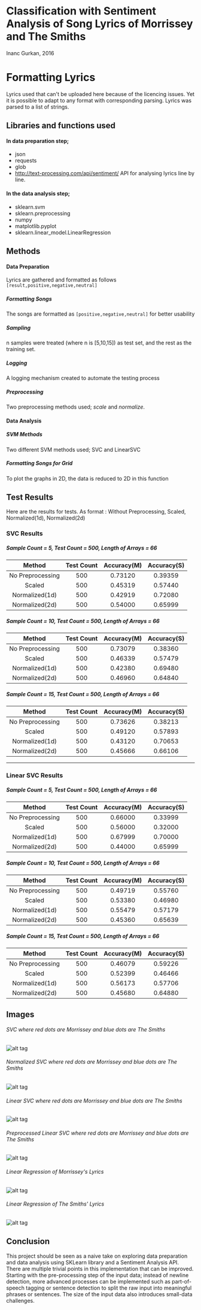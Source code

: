 # Classification with Sentiment Analysis of Song Lyrics of Morrissey and The Smiths
Inanc Gurkan, 2016

# Formatting Lyrics
Lyrics used that can't be uploaded here because of the licencing issues. Yet it is possible to adapt to any format with corresponding parsing. Lyrics was parsed to a list of strings.

## Libraries and functions used

#### In data preparation step;
* json
* requests
* glob
* http://text-processing.com/api/sentiment/ API for analysing lyrics line by line.

#### In the data analysis step;
* sklearn.svm
* sklearn.preprocessing
* numpy
* matplotlib.pyplot
* sklearn.linear_model.LinearRegression

## Methods
#### Data Preparation
Lyrics are gathered and formatted as follows
`[result,positive,negative,neutral]`
##### Formatting Songs
The songs are formatted as `[positive,negative,neutral]` for better usability
##### Sampling
n samples were treated (where n is [5,10,15]) as test set, and the rest as the training set.
##### Logging
A logging mechanism created to automate the testing process
##### Preprocessing
Two preprocessing methods used; *scale* and *normalize*.
#### Data Analysis
##### SVM Methods
Two different SVM methods used; SVC and LinearSVC
##### Formatting Songs for Grid 
To plot the graphs in 2D, the data is reduced to 2D in this function

## Test Results
Here are the results for tests. As format : Without Preprocessing, Scaled, Normalized(1d), Normalized(2d)
### SVC Results
##### Sample Count = 5, Test Count = 500, Length of Arrays = 66
| Method 					 | Test Count     | Accuracy(M) | Accuracy(S) |
|:----------------:|:--------------:|:-----------:|:-----------:|
| No Preprocessing | 500						|  0.73120		|	0.39359			|
| Scaled					 | 500			      |  0.45319 		| 0.57440			|
| Normalized(1d)	 | 500				    |  0.42919 		| 0.72080			|
| Normalized(2d)	 | 500				    |  0.54000		| 0.65999			|


##### Sample Count = 10, Test Count = 500, Length of Arrays = 66
| Method 					 | Test Count     | Accuracy(M) | Accuracy(S) |
|:----------------:|:--------------:|:-----------:|:-----------:|
| No Preprocessing | 500						|  0.73079		|	0.38360			|
| Scaled					 | 500			      |  0.46339 		| 0.57479			|
| Normalized(1d)	 | 500				    |  0.42380 		| 0.69480			|
| Normalized(2d)	 | 500				    |  0.46960		| 0.64840			|


##### Sample Count = 15, Test Count = 500, Length of Arrays = 66
| Method 					 | Test Count     | Accuracy(M) | Accuracy(S) |
|:----------------:|:--------------:|:-----------:|:-----------:|
| No Preprocessing | 500						|  0.73626		|	0.38213			|
| Scaled					 | 500			      |  0.49120 		| 0.57893			|
| Normalized(1d)	 | 500				    |  0.43120 		| 0.70653			|
| Normalized(2d)	 | 500				    |  0.45666		| 0.66106			|

--------------------------------

### Linear SVC Results

##### Sample Count = 5, Test Count = 500, Length of Arrays = 66
| Method 					 | Test Count     | Accuracy(M) | Accuracy(S) |
|:----------------:|:--------------:|:-----------:|:-----------:|
| No Preprocessing | 500						|  0.66000		|	0.33999			|
| Scaled					 | 500			      |  0.56000 		| 0.32000			|
| Normalized(1d)	 | 500				    |  0.67999 		| 0.70000			|
| Normalized(2d)	 | 500				    |  0.44000		| 0.65999			|

##### Sample Count = 10, Test Count = 500, Length of Arrays = 66
| Method 					 | Test Count     | Accuracy(M) | Accuracy(S) |
|:----------------:|:--------------:|:-----------:|:-----------:|
| No Preprocessing | 500						|  0.49719		|	0.55760			|
| Scaled					 | 500			      |  0.53380 		| 0.46980			|
| Normalized(1d)	 | 500				    |  0.55479 		| 0.57179			|
| Normalized(2d)	 | 500				    |  0.45360		| 0.65639			|

##### Sample Count = 15, Test Count = 500, Length of Arrays = 66
| Method 					 | Test Count     | Accuracy(M) | Accuracy(S) |
|:----------------:|:--------------:|:-----------:|:-----------:|
| No Preprocessing | 500						|  0.46079		|	0.59226			|
| Scaled					 | 500			      |  0.52399 		| 0.46466			|
| Normalized(1d)	 | 500				    |  0.56173 		| 0.57706			|
| Normalized(2d)	 | 500				    |  0.45680		| 0.64880			|

## Images
###### SVC where red dots are Morrissey and blue dots are The Smiths
![alt tag](./img/SVC.png)
###### Normalized SVC where red dots are Morrissey and blue dots are The Smiths
![alt tag](./img/Normalized%20SVC.png)
###### Linear SVC where red dots are Morrissey and blue dots are The Smiths
![alt tag](./img/Linear%20SVC.png)
###### Preprocessed Linear SVC where red dots are Morrissey and blue dots are The Smiths
![alt tag](./img/PPd%20Linear%20SVC.png)
###### Linear Regression of Morrissey's Lyrics
![alt tag](./img/LinearRegressionMorrissey.png)
###### Linear Regression of The Smiths' Lyrics
![alt tag](./img/LinearRegressionTheSmiths.png)

## Conclusion
This project should be seen as a naive take on exploring data preparation and data analysis using SKLearn library and a Sentiment Analysis API. There are multiple trivial points in this implementation that can be improved. Starting with the pre-processing step of the input data; instead of newline detection, more advanced processes can be implemented such as part-of-speech tagging or sentence detection to split the raw input into meaningful phrases or sentences. The size of the input data also introduces small-data challenges.
